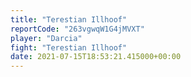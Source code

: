 ```yaml
---
title: "Terestian Illhoof"
reportCode: "263vgwqW1G4jMVXT"
player: "Darcia"
fight: "Terestian Illhoof"
date: 2021-07-15T18:53:21.415000+00:00
---
```

